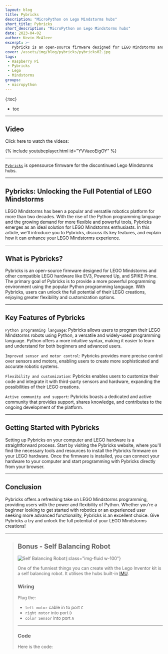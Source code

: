 ```yaml
---
layout: blog
title: Pybricks
description: "MicroPython on Lego Mindstorms hubs"
short_title: Pybricks
short_description: "MicroPython on Lego Mindstorms hubs"
date: 2023-04-02
author: Kevin McAleer
excerpt: >- 
   Pybricks is an open-source firmware designed for LEGO Mindstorms and other compatible LEGO hardware like EV3, Powered Up, and SPIKE Prime. The primary goal of Pybricks is to provide a more powerful programming environment using the popular Python programming language. With Pybricks, users can unlock the full potential of their LEGO creations, enjoying greater flexibility and customization options.
cover: /assets/img/blog/pybricks/pybricks02.jpg
tags: 
 - Raspberry Pi
 - Pybricks
 - Lego
 - Mindstorms
groups:
 - micropython
---
```


{:toc}
* toc

---

## Video

Click here to watch the videos:

{% include youtubeplayer.html id="YVVaeoEigOY" %}

---

[`Pybricks`](http://www.pybricks.com) is opensource firmware for the discontinued Lego Mindstorms hubs.

---

## Pybricks: Unlocking the Full Potential of LEGO Mindstorms

LEGO Mindstorms has been a popular and versatile robotics platform for more than two decades. With the rise of the Python programming language and the growing demand for more flexible and powerful tools, Pybricks emerges as an ideal solution for LEGO Mindstorms enthusiasts. In this article, we'll introduce you to Pybricks, discuss its key features, and explain how it can enhance your LEGO Mindstorms experience.

---

## What is Pybricks?

Pybricks is an open-source firmware designed for LEGO Mindstorms and other compatible LEGO hardware like EV3, Powered Up, and SPIKE Prime. The primary goal of Pybricks is to provide a more powerful programming environment using the popular Python programming language. With Pybricks, users can unlock the full potential of their LEGO creations, enjoying greater flexibility and customization options.

---

## Key Features of Pybricks

`Python programming language`: Pybricks allows users to program their LEGO Mindstorms robots using Python, a versatile and widely-used programming language. Python offers a more intuitive syntax, making it easier to learn and understand for both beginners and advanced users.

`Improved sensor and motor control`: Pybricks provides more precise control over sensors and motors, enabling users to create more sophisticated and accurate robotic systems.

`Flexibility and customization`: Pybricks enables users to customize their code and integrate it with third-party sensors and hardware, expanding the possibilities of their LEGO creations.

`Active community and support`: Pybricks boasts a dedicated and active community that provides support, shares knowledge, and contributes to the ongoing development of the platform.

---

## Getting Started with Pybricks

Setting up Pybricks on your computer and LEGO hardware is a straightforward process. Start by visiting the Pybricks website, where you'll find the necessary tools and resources to install the Pybricks firmware on your LEGO hardware. Once the firmware is installed, you can connect your hardware to your computer and start programming with Pybricks directly from your browser.

---

## Conclusion

Pybricks offers a refreshing take on LEGO Mindstorms programming, providing users with the power and flexibility of Python. Whether you're a beginner looking to get started with robotics or an experienced user seeking more advanced functionality, Pybricks is an excellent choice. Give Pybricks a try and unlock the full potential of your LEGO Mindstorms creations!

---

> ## Bonus - Self Balancing Robot
>
> ![Self Balancing Robot](/assets/img/blog/pybricks/pybricks01.jpg){:class="img-fluid w-100"}
>
> One of the funniest things you can create with the Lego Inventor kit is a self balancing robot. It utilises the hubs built-in [IMU](/resources/glossary#imu).
>
> ### Wiring
>
> Plug the:
>
> * `left motor` cable in to port `C`
> * `right motor` into port `D`
> * `color Sensor` into port `A`
>
> ---
>
> ### Code
>
> Here is the code:
>
> <script src="https://gist.github.com/kevinmcaleer/4e6530af6e74f9ded4c9dce2d6826c65.js"></script>
>